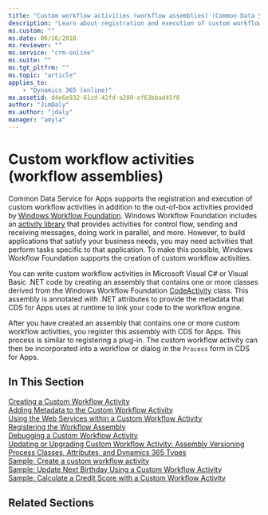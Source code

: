 ```yaml
---
title: "Custom workflow activities (workflow assemblies) (Common Data Service for Apps) | Microsoft Docs"
description: "Learn about registration and execution of custom workflow activities in addition to the out-of-box activities provided by Windows Workflow Foundation. You can write custom workflow activities in Microsoft Visual C# or Visual Basic .NET code by creating an assembly that contains one or more classes derived from the Windows Workflow FoundationCodeActivity class."
ms.custom: ""
ms.date: 06/16/2018
ms.reviewer: ""
ms.service: "crm-online"
ms.suite: ""
ms.tgt_pltfrm: ""
ms.topic: "article"
applies_to: 
    - "Dynamics 365 (online)"
ms.assetid: d4e6e932-61cd-42fd-a280-ef63bbad45f0
author: "JimDaly"
ms.author: "jdaly"
manager: "amyla"
---
```

# Custom workflow activities (workflow assemblies)

Common Data Service for Apps supports the registration and execution of custom workflow activities in addition to the out-of-box activities provided by [Windows Workflow Foundation](/dotnet/framework/windows-workflow-foundation/). Windows Workflow Foundation includes an [activity library](/dotnet/framework/windows-workflow-foundation/net-framework-4-5-built-in-activity-library) that provides activities for control flow, sending and receiving messages, doing work in parallel, and more. However, to build applications that satisfy your business needs, you may need activities that perform tasks specific to that application. To make this possible, Windows Workflow Foundation supports the creation of custom workflow activities.  
  
You can write custom workflow activities in Microsoft Visual C# or Visual Basic .NET code by creating an assembly that contains one or more classes derived from the Windows Workflow Foundation [CodeActivity](/dotnet/api/system.activities.codeactivity) class. This assembly is annotated with .NET attributes to provide the metadata that CDS for Apps uses at runtime to link your code to the workflow engine.  
  
After you have created an assembly that contains one or more custom workflow activities, you register this assembly with CDS for Apps. This process is similar to registering a plug-in. The custom workflow activity can then be incorporated into a workflow or dialog in the `Process` form in CDS for Apps. 
  
## In This Section  

[Creating a Custom Workflow Activity](workflow/create-custom-workflow-activity.md)<br />
[Adding Metadata to the Custom Workflow Activity](workflow/add-metadata-custom-workflow-activity.md)<br />
[Using the Web Services within a Custom Workflow Activity](workflow/use-iorganization-web-service-custom-workflow-activity.md)<br />
[Registering the Workflow Assembly](workflow/register-use-custom-workflow-activity-assembly.md)<br />
[Debugging a Custom Workflow Activity](workflow/debug-custom-workflow-activity.md)<br />
[Updating or Upgrading Custom Workflow Activity: Assembly Versioning](workflow/update-custom-workflow-activity-using-assembly-versioning.md)<br />
[Process Classes, Attributes, and Dynamics 365 Types](workflow/process-classes-attributes-and-types.md)<br />
[Sample: Create a custom workflow activity](workflow/sample-create-custom-workflow-activity.md)<br />
[Sample: Update Next Birthday Using a Custom Workflow Activity](workflow/sample-update-next-birthday-using-custom-workflow-activity.md)<br />
[Sample: Calculate a Credit Score with a Custom Workflow Activity](workflow/sample-calculate-credit-score-custom-workflow-activity.md)<br />
  
## Related Sections

<!-- TODO:
[Write Workflows to Automate Business Processes](automate-business-processes-customer-engagement.md)<br />
[Write Plug-Ins for Dynamics 365 Customer Engagement](write-plugin-extend-business-processes.md)<br />
[Plug-in Isolation, Trusts, and Statistics](plugin-isolation-trusts-statistics.md) -->
